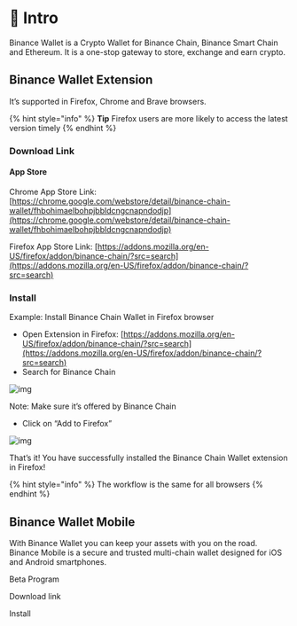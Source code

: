 # 👋 Intro

Binance Wallet is a Crypto Wallet for Binance Chain, Binance Smart Chain and Ethereum. It is a one-stop gateway to store, exchange and earn crypto.

## Binance Wallet Extension

It’s supported in Firefox, Chrome and Brave browsers.

{% hint style="info" %}
**Tip** Firefox users are more likely to access the latest version timely
{% endhint %}

### Download Link

#### App Store 

Chrome App Store Link: [https://chrome.google.com/webstore/detail/binance-chain-wallet/fhbohimaelbohpjbbldcngcnapndodjp](https://chrome.google.com/webstore/detail/binance-chain-wallet/fhbohimaelbohpjbbldcngcnapndodjp)

Firefox App Store Link: [https://addons.mozilla.org/en-US/firefox/addon/binance-chain/?src=search](https://addons.mozilla.org/en-US/firefox/addon/binance-chain/?src=search)

### Install

Example: Install Binance Chain Wallet in Firefox browser

* Open Extension in Firefox: [https://addons.mozilla.org/en-US/firefox/addon/binance-chain/?src=search](https://addons.mozilla.org/en-US/firefox/addon/binance-chain/?src=search)
* Search for Binance Chain

![img](https://lh5.googleusercontent.com/ks5BM5SBqrjbDWdbGhsKymWvuLIJina_JZ4lo_j-skzhnFXvF8laumgJpl8nCv7XC_2Z6bwOhrt7v-oHLXv-eHNLlfY_9qSiQWyiyWuDlN8XKfc329MgTiyUpq9D8K562nH_zdkS)

Note: Make sure it’s offered by Binance Chain

* Click on “Add to Firefox”

![img](https://lh4.googleusercontent.com/BxNDhV2jxT9B7D8cbS7Fh8XY1TVeh_45Sm18xn_sBCTSUGtQzFI086TBS61QHXquLxmikpSpILOAlpE-azn9EWgdwU0kraW1VrCbjqXK8liCylFw_IBfyW40yOk5aNCX34oRi_sX)

That’s it! You have successfully installed the Binance Chain Wallet extension in Firefox!

{% hint style="info" %}
The workflow is the same for all browsers
{% endhint %}

## Binance Wallet Mobile

With Binance Wallet you can keep your assets with you on the road. Binance Mobile is a secure and trusted multi-chain wallet designed for iOS and Android smartphones.  

Beta Program

  
Download link

Install


